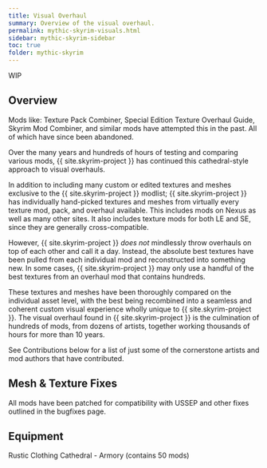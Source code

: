 ```yaml
---
title: Visual Overhaul
summary: Overview of the visual overhaul.
permalink: mythic-skyrim-visuals.html
sidebar: mythic-skyrim-sidebar
toc: true
folder: mythic-skyrim
---
```


<span class="label label-warning">WIP</span>

## Overview

Mods like: Texture Pack Combiner, Special Edition Texture Overhaul Guide, Skyrim Mod Combiner, and similar mods have attempted this in the past. All of which have since been abandoned.

Over the many years and hundreds of hours of testing and comparing various mods, {{ site.skyrim-project }} has continued this cathedral-style approach to visual overhauls.

In addition to including many custom or edited textures and meshes exclusive to the {{ site.skyrim-project }} modlist; {{ site.skyrim-project }} has individually hand-picked textures and meshes from virtually every texture mod, pack, and overhaul available. This includes mods on Nexus as well as many other sites. It also includes texture mods for both LE and SE, since they are generally cross-compatible.

However, {{ site.skyrim-project }} *does not* mindlessly throw overhauls on top of each other and call it a day. Instead, the absolute best textures have been pulled from each individual mod and reconstructed into something new. In some cases, {{ site.skyrim-project }} may only use a handful of the best textures from an overhaul mod that contains hundreds.

These textures and meshes have been thoroughly compared on the individual asset level, with the best being recombined into a seamless and coherent custom visual experience wholly unique to {{ site.skyrim-project }}. The visual overhaul found in {{ site.skyrim-project }} is the culmination of hundreds of mods, from dozens of artists, together working thousands of hours for more than 10 years.

See Contributions below for a list of just some of the cornerstone artists and mod authors that have contributed.


## Mesh & Texture Fixes

All mods have been patched for compatibility with USSEP and other fixes outlined in the bugfixes page.


## Equipment

Rustic Clothing 
Cathedral - Armory (contains 50 mods)
